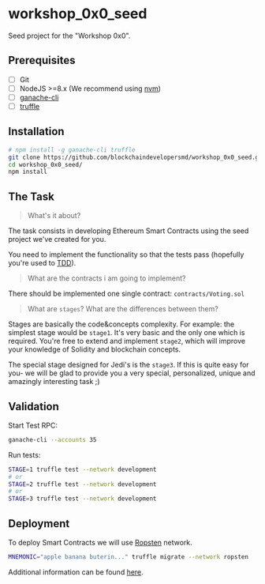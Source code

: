 # workshop_0x0_seed

Seed project for the "Workshop 0x0".

## Prerequisites

- [ ] Git
- [ ] NodeJS >=8.x (We recommend using [nvm](https://github.com/creationix/nvm#installation))
- [ ] [ganache-cli](https://www.npmjs.com/package/ganache-cli)
- [ ] [truffle](https://www.npmjs.com/package/truffle)

## Installation

```bash
# npm install -g ganache-cli truffle
git clone https://github.com/blockchaindevelopersmd/workshop_0x0_seed.git
cd workshop_0x0_seed/
npm install
```

## The Task

> What's it about?

The task consists in developing Ethereum Smart Contracts using
the seed project we've created for you.

You need to implement the functionality so that
the tests pass (hopefully you're used to [TDD](https://en.wikipedia.org/wiki/Test-driven_development)).

> What are the contracts i am going to implement?

There should be implemented one single contract: `contracts/Voting.sol`

> What are `stages`? What are the differences between them?

Stages are basically the code&concepts complexity.
For example: the simplest stage would be `stage1`. It's very basic and the only one which is required.
You're free to extend and implement `stage2`, which will improve your knowledge of Solidity and blockchain concepts.

The special stage designed for Jedi's is the `stage3`. If this is quite easy for you- we will
be glad to provide you a very special, personalized, unique and amazingly interesting task ;)

## Validation

Start Test RPC:

```bash
ganache-cli --accounts 35
```

Run tests:

```bash
STAGE=1 truffle test --network development
# or
STAGE=2 truffle test --network development
# or
STAGE=3 truffle test --network development
```

## Deployment

To deploy Smart Contracts we will use [Ropsten](https://ropsten.etherscan.io/) network.

```bash
MNEMONIC="apple banana buterin..." truffle migrate --network ropsten
```

Additional information can be found [here](http://truffleframework.com/tutorials/using-infura-custom-provider).
